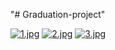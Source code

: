 "# Graduation-project" 

[![1.jpg](https://i.postimg.cc/0yQz0mZk/1.jpg)](https://postimg.cc/vcJ8Q4pk)
[![2.jpg](https://i.postimg.cc/5ygtwNCQ/2.jpg)](https://postimg.cc/n9sZxxTn)
[![3.jpg](https://i.postimg.cc/DZKfHbQb/3.jpg)](https://postimg.cc/Z9VhynMT)
